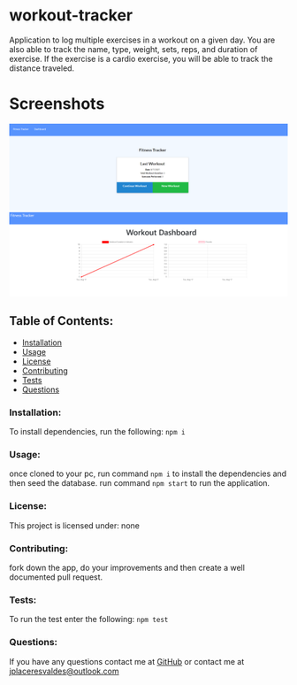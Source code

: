 # workout-tracker  
Application to log multiple exercises in a workout on a given day. You are also able to track the name, type, weight, sets, reps, and duration of exercise. If the exercise is a cardio exercise, you will be able to track the distance traveled.

# Screenshots
![Main Menu](public/images/mainMenu.PNG)
![Tracker Dashboard](public/images/Tracker.PNG)

## Table of Contents:
* [Installation](#installation)
* [Usage](#usage)
* [License](#license)
* [Contributing](#contributing)
* [Tests](#tests)
* [Questions](#questions)
### Installation:
To install dependencies, run the following:
```npm i```
### Usage:
once cloned to your pc, run command ```npm i``` to install the dependencies and then seed the database. run command ```npm start``` to run the application.
### License:
This project is licensed under:
none
### Contributing:
fork down the app, do your improvements and then create a well documented pull request.
### Tests:
To run the test enter the following:
```npm test```
### Questions:
If you have any questions contact me at [GitHub](https://github.com/julioPlaceres) or contact me at jplaceresvaldes@outlook.com
    
 
